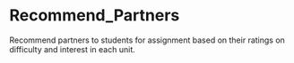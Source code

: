 # Recommend_Partners
Recommend partners to students for assignment based on their ratings on difficulty and interest in each unit.
